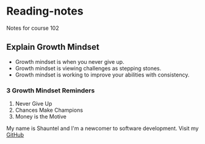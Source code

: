 # Reading-notes
Notes for course 102

## Explain Growth Mindset

- Growth mindset is when you never give up.
- Growth mindset is viewing challenges as stepping stones.
- Growth mindset is working to improve your abilities with consistency.

### 3 Growth Mindset Reminders

1. Never Give Up
2. Chances Make Champions
3. Money is the Motive


 My name is Shauntel and I'm a newcomer to software development. Visit my [GitHub](https://github.com/Mssmcbell)










